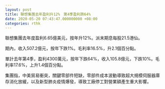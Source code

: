 ```yaml
---
layout: post
title: 聯想集團去年盈利升12%　第4季盈利跌64%
date: 2020-05-20 07:43:47.000000000 +08:00
categories: rthk
---
```


聯想集團去年度盈利6.65億美元，按年升12%。派末期息每股21.5港仙。

期內，收入507.2億元，按年下跌1%。毛利率16.5%，升2.1個百分點。

單計去年第4季，盈利4300萬元，按年下跌64%，收入105.8億元，下跌10%。毛利率17.6%，上升1.4個百分點。

集團指，中美貿易衝突，關鍵零部件短缺，零部件成本波動導致超大規模伺服器庫存消化放緩，以及新型肺炎疫情爆發，導致工廠停工對營業額產生重大影響。
